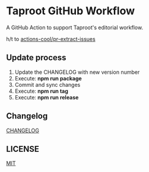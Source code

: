 # Taproot GitHub Workflow

A GitHub Action to support Taproot's editorial workflow.

h/t to [actions-cool/pr-extract-issues](https://github.com/actions-cool/pr-extract-issues)

## Update process

1. Update the CHANGELOG with new version number
2. Execute: **npm run package**
3. Commit and sync changes
4. Execute: **npm run tag**
5. Execute: **npm run release**

## Changelog

[CHANGELOG](./CHANGELOG.md)

## LICENSE

[MIT](./LICENSE)
